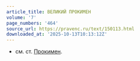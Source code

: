 ```yaml
---
article_title: ВЕЛИКИЙ ПРОКИМЕН
volume: '7'
page_numbers: '464'
source_url: https://pravenc.ru/text/150113.html
downloaded_at: '2025-10-13T10:13:12Z'
---
```


- см. ст. [Прокимен](https://pravenc.ru/text/Прокимен.html).
